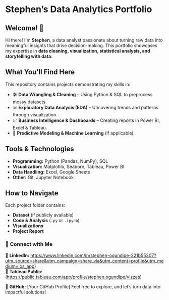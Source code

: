 # **Stephen’s Data Analytics Portfolio**  
## **Welcome! 👋**  
Hi there! I'm **Stephen**, a data analyst passionate about turning raw data into meaningful insights that drive decision-making. This portfolio showcases my expertise in **data cleaning, visualization, statistical analysis, and storytelling with data**.

## **What You’ll Find Here**  
This repository contains projects demonstrating my skills in:
- 🛠 **Data Wrangling & Cleaning** – Using Python & SQL to preprocess messy datasets.  
- 📊 **Exploratory Data Analysis (EDA)** – Uncovering trends and patterns through visualization.  
- 📈 **Business Intelligence & Dashboards** – Creating reports in Power BI, Excel & Tableau.  
- 🤖 **Predictive Modeling & Machine Learning** (if applicable).  

## **Tools & Technologies**  
- **Programming:** Python (Pandas, NumPy), SQL  
- **Visualization:** Matplotlib, Seaborn, Tableau, Power BI  
- **Data Handling:** Excel, Google Sheets  
- **Other:** Git, Jupyter Notebook  

## **How to Navigate**  
Each project folder contains:
- **Dataset** (if publicly available)  
- **Code & Analysis** (`.py` or `.ipynb`)  
- **Visualizations**  
- **Project Report**  

### 🚀 **Connect with Me**  
📌 **LinkedIn:** https://www.linkedin.com/in/stephen-ogundipe-321b55307?utm_source=share&utm_campaign=share_via&utm_content=profile&utm_medium=ios_app)  
📌 **Tableau Public:** (https://public.tableau.com/app/profile/stephen.ogundipe/vizzes)
  
📌 **GitHub:** [Your GitHub Profile]
Feel free to explore, and let’s turn data into impactful solutions!  


<!---
stephen08121/stephen08121 is a ✨ special ✨ repository because its `README.md` (this file) appears on your GitHub profile.
You can click the Preview link to take a look at your changes.
--->
